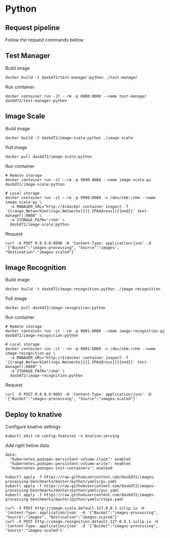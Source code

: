 # Python

## Request pipeline

Follow the request commands bellow

## Test Manager

Build image

```bash=
docker build -t dasbd72/test-manager:python ./test-manager
```

Run container

```bash=
docker container run -it --rm -p 8080:8080 --name test-manager dasbd72/test-manager:python
```

## Image Scale

Build image

```bash=
docker build -t dasbd72/image-scale:python ./image-scale
```

Pull image

```bash=
docker pull dasbd72/image-scale:python
```

Run container

```bash=
# Remote storage
docker container run -it --rm -p 9090:8080 --name image-scale-py dasbd72/image-scale:python

# Local storage
docker container run -it --rm -p 9090:8080 -v /dev/shm:/shm --name image-scale-py \
  -e MANAGER_URL="http://$(docker container inspect -f '{{range.NetworkSettings.Networks}}{{.IPAddress}}{{end}}' test-manager):8080" \
  -e STORAGE_PATH="/shm" \
  dasbd72/image-scale:python
```

Request

```bash=
curl -X POST 0.0.0.0:9090 -H 'Content-Type: application/json' -d '{"Bucket":"images-processing", "Source":"images", "Destination":"images-scaled"}'
```

## Image Recognition

Build image

```bash=
docker build -t dasbd72/image-recognition:python ./image-recognition
```

Pull image

```bash=
docker pull dasbd72/image-recognition:python
```

Run container

```bash=
# Remote storage
docker container run -it --rm -p 9091:8080 --name image-recognition-py dasbd72/image-recognition:python

# Local storage
docker container run -it --rm -p 9091:8080 -v /dev/shm:/shm --name image-recognition-py \
  -e MANAGER_URL="http://$(docker container inspect -f '{{range.NetworkSettings.Networks}}{{.IPAddress}}{{end}}' test-manager):8080" \
  -e STORAGE_PATH="/shm" \
  dasbd72/image-recognition:python
```

Request

```bash=
curl -X POST 0.0.0.0:9091 -H 'Content-Type: application/json' -d '{"Bucket":"images-processing", "Source":"images-scaled"}'
```

## Deploy to knative

Configure knative settings

```bash=
kubectl edit cm config-features -n knative-serving
```

Add right below data

```yaml=
data:
  "kubernetes.podspec-persistent-volume-claim": enabled
  "kubernetes.podspec-persistent-volume-write": enabled
  "kubernetes.podspec-init-containers": enalbed
```

```bash=
kubectl apply -f https://raw.githubusercontent.com/dasbd72/images-processing-benchmarks/master/python/yamls/pv.yaml
kubectl apply -f https://raw.githubusercontent.com/dasbd72/images-processing-benchmarks/master/python/yamls/pvc.yaml
kubectl apply -f https://raw.githubusercontent.com/dasbd72/images-processing-benchmarks/master/python/yamls/steps.yaml
```

```bash=
curl -X POST http://image-scale.default.127.0.0.1.sslip.io -H 'Content-Type: application/json' -d '{"Bucket":"images-processing", "Source":"images", "Destination":"images-scaled"}'
curl -X POST http://image-recognition.default.127.0.0.1.sslip.io -H 'Content-Type: application/json' -d '{"Bucket":"images-processing", "Source":"images-scaled"}'
```
